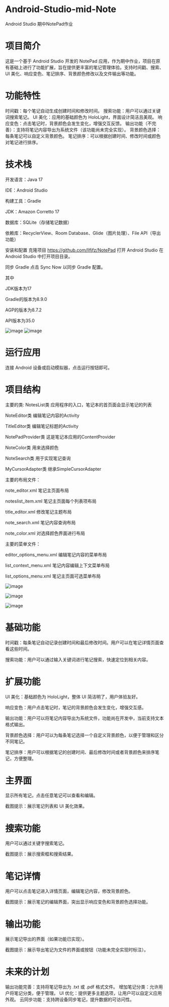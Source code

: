 # Android-Studio-mid-Note
Android Studio 期中NotePad作业

# 项目简介
这是一个基于 Android Studio 开发的 NotePad 应用，作为期中作业，项目在原有基础上进行了功能扩展，旨在提供更丰富的笔记管理体验。支持时间戳、搜索、UI 美化、响应变色、笔记排序、背景颜色修改以及文件输出等功能。

# 功能特性
时间戳：每个笔记自动生成创建时间和修改时间。
搜索功能：用户可以通过关键词搜索笔记。
UI 美化：应用的基础颜色为 HoloLight，界面设计简洁且美观。
响应变色：点击笔记时，背景颜色会发生变化，增强交互反馈。
输出功能（不完善）：支持将笔记内容导出为系统文件（该功能尚未完全实现）。
背景颜色选择：每条笔记可以自定义背景颜色。
笔记排序：可以根据创建时间、修改时间或颜色对笔记进行排序。
# 技术栈
开发语言：Java 17

IDE：Android Studio

构建工具：Gradle

JDK：Amazon Corretto 17

数据库：SQLite（存储笔记数据）

依赖库：RecyclerView、Room Database、Glide（图片处理）、File API（导出功能）

安装和配置
克隆项目
https://github.com/llfjfz/NotePad
打开 Android Studio
在 Android Studio 中打开项目目录。

同步 Gradle
点击 Sync Now 以同步 Gradle 配置。

其中

JDK版本为17

Gradle的版本为8.9.0

AGP的版本为8.7.2

API版本为35.0

![image](https://github.com/user-attachments/assets/b51b4b26-0a9e-40b0-90e3-228840bf382c)
![image](https://github.com/user-attachments/assets/de4a1225-3727-47ee-a8e6-326788ffb20b)


# 运行应用
连接 Android 设备或启动模拟器，点击运行按钮即可。

# 项目结构

主要的类:
NotesList类 应用程序的入口，笔记本的首页面会显示笔记的列表

NoteEditor类 编辑笔记内容的Activity

TitleEditor类 编辑笔记标题的Activity

NotePadProvider类 这是笔记本应用的ContentProvider

NoteColor类 用来选择颜色

NoteSearch类 用于实现笔记查询

MyCursorAdapter类 继承SimpleCursorAdapter

主要的布局文件：

note_editor.xml 笔记主页面布局

noteslist_item.xml 笔记主页面每个列表项布局

title_editor.xml 修改笔记主题布局

note_search.xml 笔记内容查询布局

note_color.xml 对选择颜色界面进行布局

主要的菜单文件：

editor_options_menu.xml 编辑笔记内容的菜单布局

list_context_menu.xml 笔记内容编辑上下文菜单布局

list_options_menu.xml 笔记主页面可选菜单布局

![image](https://github.com/user-attachments/assets/08951e1d-d7bc-49ec-b3c5-ca74afcbe7f1)

![image](https://github.com/user-attachments/assets/2cdc02cb-d43e-42d3-b323-b57128660e7c)


![image](https://github.com/user-attachments/assets/b3e7c813-b4b7-4f4a-a735-0d80fbf9d58a)

# 基础功能
时间戳：每条笔记自动记录创建时间和最后修改时间。用户可以在笔记详情页面查看这些时间。

搜索功能：用户可以通过输入关键词进行笔记搜索，快速定位到相关内容。

# 扩展功能
UI 美化：基础颜色为 HoloLight，整体 UI 简洁明了，用户体验友好。

响应变色：用户点击笔记时，笔记的背景颜色会发生变化，增强交互感。

输出功能：用户可以将笔记内容导出为系统文件，功能尚在开发中，当前支持文本格式输出。

背景颜色选择：用户可以为每条笔记选择一个自定义背景颜色，以便于管理和区分不同笔记。

笔记排序：用户可以根据笔记的创建时间、最后修改时间或者背景颜色来排序笔记，方便整理。
# 主界面
显示所有笔记，点击任意笔记可以查看和编辑。


截图提示：展示笔记列表和 UI 美化效果。

# 搜索功能
用户可以通过关键字搜索笔记。


截图提示：展示搜索框和搜索结果。

# 笔记详情
用户可以点击笔记进入详情页面，编辑笔记内容，修改背景颜色。


截图提示：展示笔记的编辑界面，突出显示响应变色和背景颜色选择功能。

# 输出功能
展示笔记导出的界面（如果功能已实现）。


截图提示：展示导出笔记为文件的界面或按钮（功能未完全实现时标注）。

# 未来的计划
输出功能完善：支持将笔记导出为 .txt 或 .pdf 格式文件。
增加笔记分类：允许用户将笔记分类，便于管理。
UI 优化：提供更多主题选项，让用户可以自定义应用外观。
云同步功能：支持跨设备同步笔记，提升数据的可访问性。

